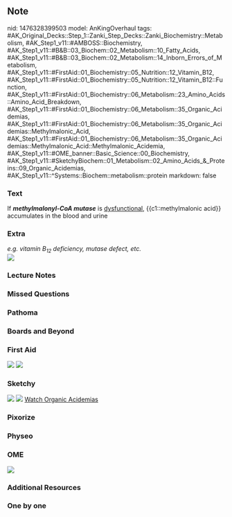 ## Note
nid: 1476328399503
model: AnKingOverhaul
tags: #AK_Original_Decks::Step_1::Zanki_Step_Decks::Zanki_Biochemistry::Metabolism, #AK_Step1_v11::#AMBOSS::Biochemistry, #AK_Step1_v11::#B&B::03_Biochem::02_Metabolism::10_Fatty_Acids, #AK_Step1_v11::#B&B::03_Biochem::02_Metabolism::14_Inborn_Errors_of_Metabolism, #AK_Step1_v11::#FirstAid::01_Biochemistry::05_Nutrition::12_Vitamin_B12, #AK_Step1_v11::#FirstAid::01_Biochemistry::05_Nutrition::12_Vitamin_B12::Function, #AK_Step1_v11::#FirstAid::01_Biochemistry::06_Metabolism::23_Amino_Acids::Amino_Acid_Breakdown, #AK_Step1_v11::#FirstAid::01_Biochemistry::06_Metabolism::35_Organic_Acidemias, #AK_Step1_v11::#FirstAid::01_Biochemistry::06_Metabolism::35_Organic_Acidemias::Methylmalonic_Acid, #AK_Step1_v11::#FirstAid::01_Biochemistry::06_Metabolism::35_Organic_Acidemias::Methylmalonic_Acid::Methylmalonic_Acidemia, #AK_Step1_v11::#OME_banner::Basic_Science::00_Biochemistry, #AK_Step1_v11::#SketchyBiochem::01_Metabolism::02_Amino_Acids_&_Proteins::09_Organic_Acidemias, #AK_Step1_v11::^Systems::Biochem::metabolism::protein
markdown: false

### Text
<div>
  If <b><i>methylmalonyl-CoA mutase</i></b> is
  <u>dysfunctional</u>, {{c1::methylmalonic acid}} accumulates in
  the blood and urine
</div>

### Extra
<div>
  <i>e.g. vitamin B<sub>12</sub> deficiency, mutase defect,
  etc.</i>
</div>
<div><img src="paste-617410138735104.jpg"></div>

### Lecture Notes


### Missed Questions


### Pathoma


### Boards and Beyond


### First Aid
<img src="tmpigMZFV.png"> <img src="tmpdZjJcY.png">

### Sketchy
<img src="Screen%20Shot%202021-01-07%20at%2015.19.53.jpg">
<img src="Screen%20Shot%202021-01-07%20at%2015.20.08.jpg"> <a href=
"https://dashboard.sketchy.com/study/medical/courses/medical-biochemistry/units/medical-biochemistry-metabolism/videos/medical-biochemistry-metabolism-amino-acids-and-proteins-organic-acidemias?utm_source=anki&utm_medium=partnership&utm_campaign=february_update&utm_content=medical">
Watch Organic Acidemias</a>

### Pixorize


### Physeo


### OME
<div class="ome-widget">
  <a href=
  "https://onlinemeded.org/spa/biochemistry?ref=anki"><img src=
  "_OME_AnkiFlashcards_Topic_2.png"></a>
</div>

### Additional Resources


### One by one

